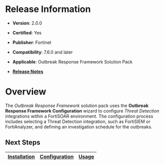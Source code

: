 # Release Information

- **Version**: 2.0.0

- **Certified**: Yes

- **Publisher**: Fortinet  

- **Compatibility**: 7.6.0 and later

- **Applicable**: Outbreak Response Framework Solution Pack

- [**Release Notes**](./docs/release_notes.md)

# Overview

The *Outbreak Response Framework* solution pack uses the **Outbreak Response Framework Configuration** wizard to configure *Threat Detection* integrations within a FortiSOAR environment. The configuration process includes selecting a Threat Detection integration, such as FortiSIEM or FortiAnalyzer, and defining an investigation schedule for the outbreaks.

## Next Steps

| [Installation](./docs/setup.md#installation) | [Configuration](./docs/setup.md#configuration) | [Usage](./docs/usage.md) |
|----------------------------------------------|------------------------------------------------|--------------------------|
